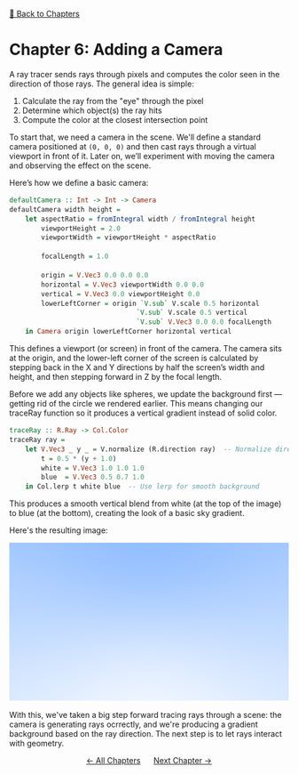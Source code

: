[🔗 Back to Chapters](/README.md#-chapters)

# Chapter 6: Adding a Camera

A ray tracer sends rays through pixels and computes the color seen in the direction of those rays. The general idea is simple:

1. Calculate the ray from the \"eye\" through the pixel
2. Determine which object(s) the ray hits
3. Compute the color at the closest intersection point

To start that, we need a camera in the scene. We'll define a standard camera positioned at `(0, 0, 0)` and then cast rays through a virtual viewport in front of it. Later on, we’ll experiment with moving the camera and observing the effect on the scene.

Here’s how we define a basic camera:

```haskell
defaultCamera :: Int -> Int -> Camera
defaultCamera width height =
    let aspectRatio = fromIntegral width / fromIntegral height
        viewportHeight = 2.0
        viewportWidth = viewportHeight * aspectRatio

        focalLength = 1.0

        origin = V.Vec3 0.0 0.0 0.0
        horizontal = V.Vec3 viewportWidth 0.0 0.0
        vertical = V.Vec3 0.0 viewportHeight 0.0
        lowerLeftCorner = origin `V.sub` V.scale 0.5 horizontal
                                `V.sub` V.scale 0.5 vertical
                                `V.sub` V.Vec3 0.0 0.0 focalLength
    in Camera origin lowerLeftCorner horizontal vertical
```

This defines a viewport (or screen) in front of the camera. The camera sits at the origin, and the lower-left corner of the screen is calculated by stepping back in the X and Y directions by half the screen’s width and height, and then stepping forward in Z by the focal length.

Before we add any objects like spheres, we update the background first — getting rid of the circle we rendered earlier. This means changing our traceRay function so it produces a vertical gradient instead of solid color.

```haskell
traceRay :: R.Ray -> Col.Color
traceRay ray =
    let V.Vec3 _ y _ = V.normalize (R.direction ray)  -- Normalize direction
        t = 0.5 * (y + 1.0)
        white = V.Vec3 1.0 1.0 1.0
        blue  = V.Vec3 0.5 0.7 1.0
    in Col.lerp t white blue  -- Use lerp for smooth background

```

This produces a smooth vertical blend from white (at the top of the image) to blue (at the bottom), creating the look of a basic sky gradient.

Here's the resulting image:

![Fade background](./media/06/scene_background_fade.png)

With this, we've taken a big step forward tracing rays through a scene: the camera is generating rays ocrrectly, and we're producing a gradient background based on the ray direction. The next step is to let rays interact with geometry.

<div align="center">
  <a href="./05_ray.md">← All Chapters</a>&nbsp;&nbsp;&nbsp;&nbsp;&nbsp;
  <a href="./07_sphere.md">Next Chapter →</a>
</div>
